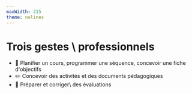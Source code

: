 ```yaml
---
maxWidth: 215
theme: nolines
---
```


# Trois gestes \\ professionnels

-  📅 Planifier un cours, programmer une séquence, concevoir une fiche d'objectifs
- ✏️ Concevoir des activités et des documents pédagogiques
- 🎯 Préparer et corriger\\ des évaluations